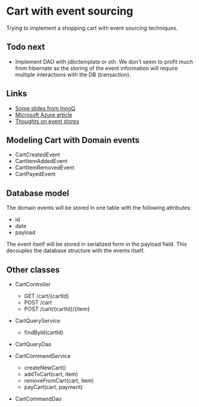 # Cart with event sourcing

Trying to implement a shopping cart with event sourcing techniques.

## Todo next

* Implement DAO with jdbctemplate or sth. We don't seem to profit much from
  hibernate as the storing of the event information will require multiple
  interactions with the DB (transaction).

## Links

* [Some slides from InnoQ](https://de.slideshare.net/mploed/event-sourcing-einfuhrung-und-best-practices)
* [Microsoft Azure article](https://docs.microsoft.com/en-us/azure/architecture/patterns/event-sourcing)
* [Thoughts on event stores](https://cqrs.wordpress.com/documents/building-event-storage/)

## Modeling Cart with Domain events

* CartCreatedEvent
* CartItemAddedEvent
* CartItemRemovedEvent
* CartPayedEvent

## Database model

The domain events will be stored in one table with the following attributes:

* id
* date
* payload

The event itself will be stored in serialized form in the payload field.
This decouples the database structure with the events itself.


## Other classes

* CartController
  * GET /cart/{cartId}
  * POST /cart
  * POST /cart/{cartId}/{item}

* CartQueryService
  * findById(cartId)

* CartQueryDao

* CartCommandService
  * createNewCart()
  * addToCart(cart, item)
  * removeFromCart(cart, item)
  * payCart(cart, payment)

* CartCommandDao


